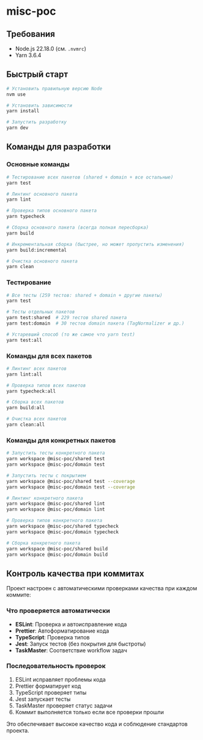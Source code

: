 # misc-poc

## Требования

- Node.js 22.18.0 (см. `.nvmrc`)
- Yarn 3.6.4

## Быстрый старт

```bash
# Установить правильную версию Node
nvm use

# Установить зависимости
yarn install

# Запустить разработку
yarn dev
```

## Команды для разработки

### Основные команды

```bash
# Тестирование всех пакетов (shared + domain + все остальные)
yarn test

# Линтинг основного пакета
yarn lint

# Проверка типов основного пакета
yarn typecheck

# Сборка основного пакета (всегда полная пересборка)
yarn build

# Инкрементальная сборка (быстрее, но может пропустить изменения)
yarn build:incremental

# Очистка основного пакета
yarn clean
```

### Тестирование

```bash
# Все тесты (259 тестов: shared + domain + другие пакеты)
yarn test

# Тесты отдельных пакетов
yarn test:shared  # 229 тестов shared пакета
yarn test:domain  # 30 тестов domain пакета (TagNormalizer и др.)

# Устаревший способ (то же самое что yarn test)
yarn test:all
```

### Команды для всех пакетов

```bash
# Линтинг всех пакетов
yarn lint:all

# Проверка типов всех пакетов
yarn typecheck:all

# Сборка всех пакетов
yarn build:all

# Очистка всех пакетов
yarn clean:all
```

### Команды для конкретных пакетов

```bash
# Запустить тесты конкретного пакета
yarn workspace @misc-poc/shared test
yarn workspace @misc-poc/domain test

# Запустить тесты с покрытием
yarn workspace @misc-poc/shared test --coverage
yarn workspace @misc-poc/domain test --coverage

# Линтинг конкретного пакета
yarn workspace @misc-poc/shared lint
yarn workspace @misc-poc/domain lint

# Проверка типов конкретного пакета
yarn workspace @misc-poc/shared typecheck
yarn workspace @misc-poc/domain typecheck

# Сборка конкретного пакета
yarn workspace @misc-poc/shared build
yarn workspace @misc-poc/domain build
```

## Контроль качества при коммитах

Проект настроен с автоматическими проверками качества при каждом коммите:

### Что проверяется автоматически

- **ESLint**: Проверка и автоисправление кода
- **Prettier**: Автоформатирование кода
- **TypeScript**: Проверка типов
- **Jest**: Запуск тестов (без покрытия для быстроты)
- **TaskMaster**: Соответствие workflow задач

### Последовательность проверок

1. ESLint исправляет проблемы кода
2. Prettier форматирует код
3. TypeScript проверяет типы
4. Jest запускает тесты
5. TaskMaster проверяет статус задачи
6. Коммит выполняется только если все проверки прошли

Это обеспечивает высокое качество кода и соблюдение стандартов проекта.
